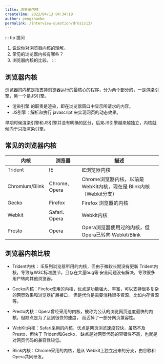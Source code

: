 ```yaml
---
title: 浏览器内核
createTime: 2022/04/13 04:34:18
author: pengzhanbo
permalink: /interview-question/dr6sis13/
---
```


::: tip 提问
1. 说说你对浏览器内核的理解。
2. 常见的浏览器内核有哪些？
3. 浏览器内核的比较。
:::

## 浏览器内核

浏览器的内核是指支持浏览器运行的最核心的程序，分为两个部分的，一是渲染引擎，另一个是JS引擎。

- 渲染引擎 的职责是渲染，即在浏览器窗口中显示所请求的内容。
- JS引擎：解析和执行 javascript 来实现网页的动态效果。

早期时候渲染引擎和JS引擎并没有明确的区分，后来JS引擎越来越独立，内核就倾向于只指渲染引擎。

## 常见的浏览器内核

|  内核          |  浏览器       |    描述     |
|     --        |    --        |    --       |
| Trident       | IE           | IE浏览器内核  |
| Chromium/Blink| Chrome、Opera | Chrome浏览器内核，以前是 WebKit内核，现在是 Blink内核（Webkit分支） |
| Gecko         | Firefox      | Firefox 浏览器的内核 |
| Webkit        | Safari、Opera | Webkit内核  |
| Presto        | Opera        | Opera浏览器使用过的内核，但Opera已转向 Webkit/Blink |

## 浏览器内核比较

- Trident内核： IE系列浏览器所用的内核，但由于微软长期没有更新 Trident内核，导致与W3C标准脱节，且存在大量bug等
  安全问题没有解决，导致很多用户转向其他浏览器。

- Gecko内核：Firefox使用的内核，优点是功能强大、丰富，可以支持很多复杂的网页效果和浏览器扩展接口，
  但是代价是需要消耗很多资源，比如内存资源等。

- Presto内核：Opera曾经采用的内核，被称为公认的浏览网页速度最快的内核。但缺点是为了达到很快的速度，
  而丢掉了一部分网页兼容性。

- WebKit内核：Safari采用的内核，优点是网页浏览速度较快，虽然不及Presto，但快于 Trident和Gecko，
  缺点是对网页代码的容错性不高，也就是对网页代码的兼容性较低。

- Blink内核：Chrome采用的内核，是从 Webkit上独立出来的分支，由谷歌和Opera共同研发。

